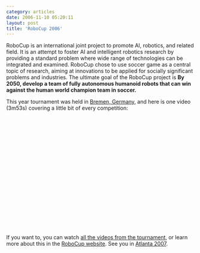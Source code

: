 ```yaml
---
category: articles
date: 2006-11-10 05:20:11
layout: post
title: 'RoboCup 2006'
---
```


<p>RoboCup is an international joint project to promote AI, robotics, and related field. It is an attempt to foster AI and intelligent robotics research by providing a standard problem where wide range of technologies can be integrated and examined. RoboCup chose to use soccer game as a central topic of research, aiming at innovations to be applied for socially significant problems and industries. The ultimate goal of the RoboCup project is <strong>By 2050, develop a team of fully autonomous humanoid robots that can win against the human world champion team in soccer.</strong></p>

<p>This year tournament was held in <a href="http://www.robocup2006.org/">Bremen, Germany</a>, and here is one video (3m53s) covering a little bit of every competition:</p>

<iframe title="RoboCup 2006" width="480" height="300" data-src="//www.youtube.com/embed/6td4XD0tJ1Q" frameborder="0" allowfullscreen></iframe>

<p>If you want to, you can watch <a href="http://www.humanoidsoccer.org/media.html">all the videos from the tournament</a>, or learn more about this in the <a href="http://www.robocup.org/">RoboCup website</a>. See you in <a href="http://www.robocup-us.org/">Atlanta 2007</a>.</p>
